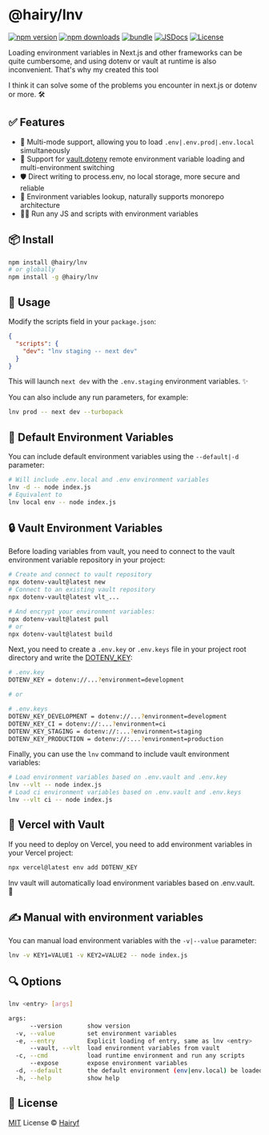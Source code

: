 # @hairy/lnv

[![npm version][npm-version-src]][npm-version-href]
[![npm downloads][npm-downloads-src]][npm-downloads-href]
[![bundle][bundle-src]][bundle-href]
[![JSDocs][jsdocs-src]][jsdocs-href]
[![License][license-src]][license-href]

Loading environment variables in Next.js and other frameworks can be quite cumbersome, and using dotenv or vault at runtime is also inconvenient. That's why my created this tool

I think it can solve some of the problems you encounter in next.js or dotenv or more. 🛠️

## ✅ Features

- 🔄 Multi-mode support, allowing you to load `.env|.env.prod|.env.local` simultaneously
- 🔐 Support for [vault.dotenv](https://vault.dotenv.org/ui/ui1/project/b0Cgew/env-vault) remote environment variable loading and multi-environment switching
- 🛡️ Direct writing to process.env, no local storage, more secure and reliable
- 📁 Environment variables lookup, naturally supports monorepo architecture
- 🏃‍♂️ Run any JS and scripts with environment variables

## 📦 Install

```bash
npm install @hairy/lnv
# or globally
npm install -g @hairy/lnv
```

## 🚀 Usage

Modify the scripts field in your `package.json`:

```json
{
  "scripts": {
    "dev": "lnv staging -- next dev"
  }
}
```

This will launch `next dev` with the `.env.staging` environment variables. ✨

You can also include any run parameters, for example:

```sh
lnv prod -- next dev --turbopack
```

## 🌿 Default Environment Variables

You can include default environment variables using the `--default|-d` parameter:

```sh
# Will include .env.local and .env environment variables
lnv -d -- node index.js
# Equivalent to
lnv local env -- node index.js
```

## 🔒 Vault Environment Variables

Before loading variables from vault, you need to connect to the vault environment variable repository in your project:

```sh
# Create and connect to vault repository
npx dotenv-vault@latest new
# Connect to an existing vault repository
npx dotenv-vault@latest vlt_...

# And encrypt your environment variables:
npx dotenv-vault@latest pull
# or
npx dotenv-vault@latest build
```

Next, you need to create a `.env.key` or `.env.keys` file in your project root directory and write the [DOTENV_KEY](https://www.dotenv.org/docs/security/dotenv-key):

```sh
# .env.key
DOTENV_KEY = dotenv://...?environment=development

# or

# .env.keys
DOTENV_KEY_DEVELOPMENT = dotenv://...?environment=development
DOTENV_KEY_CI = dotenv://:...?environment=ci
DOTENV_KEY_STAGING = dotenv://:...?environment=staging
DOTENV_KEY_PRODUCTION = dotenv://:...?environment=production
```

Finally, you can use the `lnv` command to include vault environment variables:

```sh
# Load environment variables based on .env.vault and .env.key
lnv --vlt -- node index.js
# Load ci environment variables based on .env.vault and .env.keys
lnv --vlt ci -- node index.js
```

## 🚢 Vercel with Vault

If you need to deploy on Vercel, you need to add environment variables in your Vercel project:

```sh
npx vercel@latest env add DOTENV_KEY
```

lnv vault will automatically load environment variables based on .env.vault. 🎉

## ✍️ Manual with environment variables

You can manual load environment variables with the `-v|--value` parameter:

```sh
lnv -v KEY1=VALUE1 -v KEY2=VALUE2 -- node index.js
```

## 🔍️ Options

```sh
lnv <entry> [args]

args:
      --version       show version                                               [boolean]
  -v, --value         set environment variables                                  [array]
  -e, --entry         Explicit loading of entry, same as lnv <entry>             [string]
      --vault, --vlt  load environment variables from vault                      [string]
  -c, --cmd           load runtime environment and run any scripts               [string]
      --expose        expose environment variables                               [boolean]
  -d, --default       the default environment (env|env.local) be loaded          [boolean]
  -h, --help          show help                                                  [boolean]
```

## 📄 License

[MIT](./LICENSE) License © [Hairyf](https://github.com/hairyf)

<!-- Badges -->

[npm-version-src]: https://img.shields.io/npm/v/@hairy/lnv?style=flat&colorA=080f12&colorB=1fa669
[npm-version-href]: https://npmjs.com/package/@hairy/lnv
[npm-downloads-src]: https://img.shields.io/npm/dm/@hairy/lnv?style=flat&colorA=080f12&colorB=1fa669
[npm-downloads-href]: https://npmjs.com/package/@hairy/lnv
[bundle-src]: https://img.shields.io/bundlephobia/minzip/@hairy/lnv?style=flat&colorA=080f12&colorB=1fa669&label=minzip
[bundle-href]: https://bundlephobia.com/result?p=@hairy/lnv
[license-src]: https://img.shields.io/github/license/hairyf/lnv.svg?style=flat&colorA=080f12&colorB=1fa669
[license-href]: https://github.com/hairyf/lnv/blob/main/LICENSE.md
[jsdocs-src]: https://img.shields.io/badge/jsdocs-reference-080f12?style=flat&colorA=080f12&colorB=1fa669
[jsdocs-href]: https://www.jsdocs.io/package/@hairy/lnv
